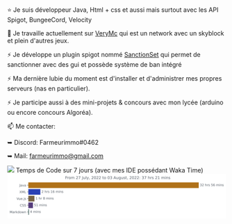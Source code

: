⭐ Je suis développeur Java, Html + css et aussi mais surtout avec les API Spigot, BungeeCord, Velocity

🔭 Je travaille actuellement sur [VeryMc](https://discord.gg/FYFXZJhdag) qui est un network avec un skyblock et plein d'autres jeux.

⚡ Je développe un plugin spigot nommé [SanctionSet](https://www.spigotmc.org/resources/sanctionset.89580/) qui permet de sanctionner avec des gui et possède système de ban intégré

⚡ Ma dernière lubie du moment est d'installer et d'administrer mes propres serveurs (nas en particulier).

⚡ Je participe aussi à des mini-projets & concours avec mon lycée (arduino ou encore concours Algoréa).
   
📫 Me contacter:
 
   ➥ Discord: Farmeurimmo#0462
   
   ➥ Mail: farmeurimmo@gmail.com

<img src="https://github-readme-stats.vercel.app/api?username=Farmeurimmo&show_icons=true&theme=radical"/>
Temps de Code sur 7 jours (avec mes IDE possédant Waka Time)<img src="https://github.com/Farmeurimmo/Farmeurimmo/blob/main/images/stat.svg"/>

